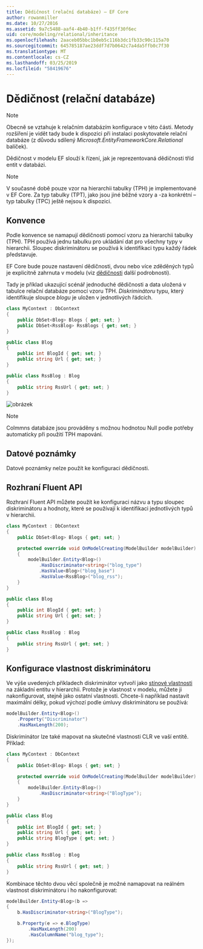 ```yaml
---
title: Dědičnost (relační databáze) – EF Core
author: rowanmiller
ms.date: 10/27/2016
ms.assetid: 9a7c5488-aaf4-4b40-b1ff-f435ff30f6ec
uid: core/modeling/relational/inheritance
ms.openlocfilehash: 2aaceb05bbc1b0eb5c116b3dc1fb33c90c115a70
ms.sourcegitcommit: 645785187ae23ddf7d7b0642c7a4da5ffb0c7f30
ms.translationtype: MT
ms.contentlocale: cs-CZ
ms.lasthandoff: 03/25/2019
ms.locfileid: "58419676"
---
```

# <a name="inheritance-relational-database"></a>Dědičnost (relační databáze)

> [!NOTE]  
> Obecně se vztahuje k relačním databázím konfigurace v této části. Metody rozšíření je vidět tady bude k dispozici při instalaci poskytovatele relační databáze (z důvodu sdílený *Microsoft.EntityFrameworkCore.Relational* balíček).

Dědičnost v modelu EF slouží k řízení, jak je reprezentovaná dědičnosti tříd entit v databázi.

> [!NOTE]  
> V současné době pouze vzor na hierarchii tabulky (TPH) je implementované v EF Core. Za typ tabulky (TPT), jako jsou jiné běžné vzory a -za konkrétní – typ tabulky (TPC) ještě nejsou k dispozici.

## <a name="conventions"></a>Konvence

Podle konvence se namapují dědičnosti pomocí vzoru za hierarchii tabulky (TPH). TPH používá jednu tabulku pro ukládání dat pro všechny typy v hierarchii. Sloupec diskriminátoru se používá k identifikaci typu každý řádek představuje.

EF Core bude pouze nastavení dědičnosti, dvou nebo více zděděných typů je explicitně zahrnuta v modelu (viz [dědičnosti](../inheritance.md) další podrobnosti).

Tady je příklad ukazující scénář jednoduché dědičnosti a data uložená v tabulce relační databáze pomocí vzoru TPH. *Diskriminátoru* typu, který identifikuje sloupce *blogu* je uložen v jednotlivých řádcích.

<!-- [!code-csharp[Main](samples/core/relational/Modeling/Conventions/Samples/InheritanceDbSets.cs)] -->
``` csharp
class MyContext : DbContext
{
    public DbSet<Blog> Blogs { get; set; }
    public DbSet<RssBlog> RssBlogs { get; set; }
}

public class Blog
{
    public int BlogId { get; set; }
    public string Url { get; set; }
}

public class RssBlog : Blog
{
    public string RssUrl { get; set; }
}
```

![obrázek](_static/inheritance-tph-data.png)

>[!NOTE]
> Colmmns databáze jsou prováděny s možnou hodnotou Null podle potřeby automaticky při použití TPH mapování.

## <a name="data-annotations"></a>Datové poznámky

Datové poznámky nelze použít ke konfiguraci dědičnosti.

## <a name="fluent-api"></a>Rozhraní Fluent API

Rozhraní Fluent API můžete použít ke konfiguraci názvu a typu sloupec diskriminátoru a hodnoty, které se používají k identifikaci jednotlivých typů v hierarchii.

<!-- [!code-csharp[Main](samples/core/relational/Modeling/FluentAPI/Samples/InheritanceTPHDiscriminator.cs?highlight=7,8,9,10)] -->
``` csharp
class MyContext : DbContext
{
    public DbSet<Blog> Blogs { get; set; }

    protected override void OnModelCreating(ModelBuilder modelBuilder)
    {
        modelBuilder.Entity<Blog>()
            .HasDiscriminator<string>("blog_type")
            .HasValue<Blog>("blog_base")
            .HasValue<RssBlog>("blog_rss");
    }
}

public class Blog
{
    public int BlogId { get; set; }
    public string Url { get; set; }
}

public class RssBlog : Blog
{
    public string RssUrl { get; set; }
}
```

## <a name="configuring-the-discriminator-property"></a>Konfigurace vlastnost diskriminátoru

Ve výše uvedených příkladech diskriminátor vytvoří jako [stínové vlastnosti](xref:core/modeling/shadow-properties) na základní entitu v hierarchii. Protože je vlastnost v modelu, můžete ji nakonfigurovat, stejně jako ostatní vlastnosti. Chcete-li například nastavit maximální délky, pokud výchozí podle úmluvy diskriminátoru se používá:

```C#
modelBuilder.Entity<Blog>()
    .Property("Discriminator")
    .HasMaxLength(200);
```

Diskriminátor lze také mapovat na skutečné vlastnosti CLR ve vaší entitě. Příklad:
```C#
class MyContext : DbContext
{
    public DbSet<Blog> Blogs { get; set; }

    protected override void OnModelCreating(ModelBuilder modelBuilder)
    {
        modelBuilder.Entity<Blog>()
            .HasDiscriminator<string>("BlogType");
    }
}

public class Blog
{
    public int BlogId { get; set; }
    public string Url { get; set; }
    public string BlogType { get; set; }
}

public class RssBlog : Blog
{
    public string RssUrl { get; set; }
}
```

Kombinace těchto dvou věcí společně je možné namapovat na reálném vlastnost diskriminátoru i ho nakonfigurovat:
```C#
modelBuilder.Entity<Blog>(b =>
{
    b.HasDiscriminator<string>("BlogType");

    b.Property(e => e.BlogType)
        .HasMaxLength(200)
        .HasColumnName("blog_type");
});
```

